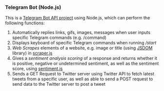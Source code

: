 ### Telegram Bot (Node.js)
This is a [Telegram Bot API project](https://github.com/cedric130813/telegram-bot-node-js/blob/main/telegram-bot.js) using Node.js, which can perform the following functions:
1. Automatically replies links, gifs, images, messages when user inputs specific Telegram commands (e.g. /command)
2. Displays keyboard of specific Telegram commands when running */start*
3. *Web Scrapes* elements of a website, e.g. image or title (using [JSDOM](https://www.npmjs.com/package/jsdom) library) in [scraper.js](https://github.com/cedric130813/telegram-bot-node-js/blob/main/scraper.js)
4. Gives a *sentiment analysis scoring* of a response and returns whether it is positive, negative or undetermined sentiment, as well as the sentiment score, using [sentiment.js](https://www.npmjs.com/package/sentiment)
5. Sends a GET Request to Twitter server using Twitter API to fetch latest tweets from a specific user, as well as able to send a POST request to send data to the Twitter server to post a tweet
